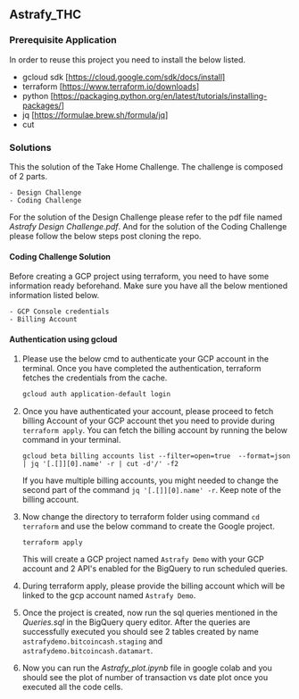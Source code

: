 ## Astrafy_THC

### Prerequisite Application

In order to reuse this project you need to install the below listed.

- gcloud sdk [https://cloud.google.com/sdk/docs/install]
- terraform [https://www.terraform.io/downloads]
- python [https://packaging.python.org/en/latest/tutorials/installing-packages/]
- jq [https://formulae.brew.sh/formula/jq]
- cut

### Solutions

This the solution of the Take Home Challenge. The challenge is composed of 2 parts.

    - Design Challenge
    - Coding Challenge

For the solution of the Design Challenge please refer to the pdf file named *Astrafy Design Challenge.pdf*. And for the solution of the Coding Challenge please follow the below steps post cloning the repo.

#### Coding Challenge Solution

Before creating a GCP project using terraform, you need to have some information ready beforehand. Make sure you have all the below mentioned information listed below.

    - GCP Console credentials
    - Billing Account

#### Authentication using gcloud

1. Please use the below cmd to authenticate your GCP account in the terminal. Once you have completed the authentication, terraform fetches the credentials from the cache.

    ```bash
    gcloud auth application-default login
    ```

2. Once you have authenticated your account, please proceed to fetch billing Account of your GCP account thet you need to provide during ```terraform apply```. You can fetch the billing account by running the below command in your terminal.

    ```gcloud beta billing accounts list --filter=open=true  --format=json | jq '[.[]][0].name' -r | cut -d'/' -f2```              

    If you have multiple billing accounts, you might needed to change the second part of the command ```jq '[.[]][0].name' -r```. Keep note of the billing account.

3. Now change the directory to terraform folder using command ```cd terraform``` and use the below command to create the Google project.

    ```terraform apply```

    This will create a GCP project named `Astrafy Demo` with your GCP account and 2 API's enabled for the BigQuery to run scheduled queries.

4. During terraform apply, please provide the billing account which will be linked to the gcp account named ```Astrafy Demo```.

5. Once the project is created, now run the sql queries mentioned in the *Queries.sql* in the BigQuery query editor. After the queries are successfully executed you should see 2 tables created by name `astrafydemo.bitcoincash.staging` and `astrafydemo.bitcoincash.datamart`.

6. Now you can run the *Astrafy_plot.ipynb* file in google colab and you should see the plot of number of transaction vs date plot once you executed all the code cells.
